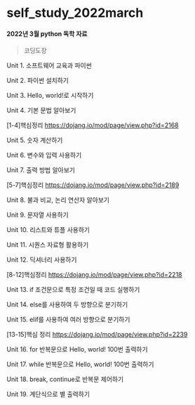 # self_study_2022march
#### 2022년 3월 python 독학 자료
> 코딩도장

Unit 1. 소프트웨어 교육과 파이썬

Unit 2. 파이썬 설치하기

Unit 3. Hello, world!로 시작하기

Unit 4. 기본 문법 알아보기

[1-4]핵심정리 https://dojang.io/mod/page/view.php?id=2168

Unit 5. 숫자 계산하기

Unit 6. 변수와 입력 사용하기

Unit 7. 출력 방법 알아보기

[5-7]핵심정리 https://dojang.io/mod/page/view.php?id=2189

Unit 8. 불과 비교, 논리 연산자 알아보기

Unit 9. 문자열 사용하기

Unit 10. 리스트와 튜플 사용하기

Unit 11. 시퀀스 자료형 활용하기

Unit 12. 딕셔너리 사용하기

[8-12]핵심정리 https://dojang.io/mod/page/view.php?id=2218

Unit 13. if 조건문으로 특정 조건일 때 코드 실행하기

Unit 14. else를 사용하여 두 방향으로 분기하기

Unit 15. elif를 사용하여 여러 방향으로 분기하기

[13-15]핵심 정리 https://dojang.io/mod/page/view.php?id=2239

Unit 16. for 반복문으로 Hello, world! 100번 출력하기

Unit 17. while 반복문으로 Hello, world! 100번 출력하기

Unit 18. break, continue로 반복문 제어하기

Unit 19. 계단식으로 별 출력하기
